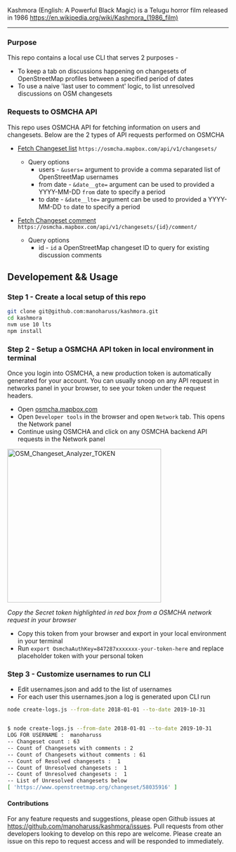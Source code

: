 Kashmora (English: A Powerful Black Magic) is a Telugu horror film released in 1986 https://en.wikipedia.org/wiki/Kashmora_(1986_film)

-----------

### Purpose

This repo contains a local use CLI that serves 2 purposes -

- To keep a tab on discussions happening on changesets of OpenStreetMap profiles between a specified period of dates
- To use a naive 'last user to comment' logic, to list unresolved discussions on OSM changesets


### Requests to OSMCHA API

This repo uses OSMCHA API for fetching information on users and changesets. Below are the 2 types of API requests performed on OSMCHA

- [Fetch Changeset list](https://osmcha.mapbox.com/api-docs/#operation/changesets_list) `https://osmcha.mapbox.com/api/v1/changesets/`
  - Query options
    - users - `&users=` argument to provide a comma separated list of OpenStreetMap usernames
    - from date - `&date__gte=` argument can be used to provided a YYYY-MM-DD `from` date to specify a period
    - to date - `&date__lte=` argument can be used to provided a YYYY-MM-DD `to` date to specify a period

- [Fetch Changeset comment](https://osmcha.mapbox.com/api-docs/#operation/changesets_comment_read) `https://osmcha.mapbox.com/api/v1/changesets/{id}/comment/`
  - Query options
    - id - `id` a OpenStreetMap changeset ID to query for existing discussion comments

## Developement && Usage

### Step 1 - Create a local setup of this repo

```sh
git clone git@github.com:manoharuss/kashmora.git
cd kashmora
nvm use 10 lts
npm install
```

### Step 2 - Setup a OSMCHA API token in local environment in terminal

Once you login into OSMCHA, a new production token is automatically generated for your account. You can usually snoop on any API request in networks panel in your browser, to see your token under the request headers.

- Open [osmcha.mapbox.com](https://osmcha.mapbox.com/)
- Open `Developer tools` in the browser and open `Network` tab. This opens the Network panel
- Continue using OSMCHA and click on any OSMCHA backend API requests in the Network panel

<img width="350" align="center" alt="OSM_Changeset_Analyzer_TOKEN" src="https://user-images.githubusercontent.com/8921295/68392620-266fc900-0190-11ea-8fd1-7ee9213c7482.png">

_Copy the Secret token highlighted in red box from a OSMCHA network request in your browser_

- Copy this token from your browser and export in your local environment in your terminal
- Run `export OsmchaAuthKey=847287xxxxxxx-your-token-here` and replace placeholder token with your personal token



### Step 3 - Customize usernames to run CLI

- Edit usernames.json and add to the list of usernames
- For each user this usernames.json a log is generated upon CLI run

```sh
node create-logs.js --from-date 2018-01-01 --to-date 2019-10-31
```

```sh

$ node create-logs.js --from-date 2018-01-01 --to-date 2019-10-31
LOG FOR USERNAME :  manoharuss
-- Changeset count : 63
-- Count of Changesets with comments : 2
-- Count of Changesets without comments : 61
-- Count of Resolved changesets :  1
-- Count of Unresolved changesets :  1
-- Count of Unresolved changesets :  1
-- List of Unresolved changesets below
[ 'https://www.openstreetmap.org/changeset/58035916' ]
```


#### Contributions

For any feature requests and suggestions, please open Github issues at https://github.com/manoharuss/kashmora/issues.
Pull requests from other developers looking to develop on this repo are welcome. Please create an issue on this repo to request access and will be responded to immediately.
